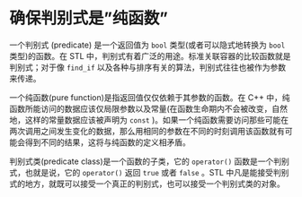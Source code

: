 # 确保判别式是”纯函数”

一个判别式 (predicate) 是一个返回值为 `bool` 类型(或者可以隐式地转换为 `bool` 类型)的函数。在 STL 中，判别式有着广泛的用途。标准关联容器的比较函数就是判别式；对于像 `find_if` 以及各种与排序有关的算法，判别式往往也被作为参数来传递。

一个纯函数(pure function)是指返回值仅仅依赖于其参数的函数。在 C++ 中，纯函数所能访问的数据应该仅局限参数以及常量(在函数生命期内不会被改变，自然地，这样的常量数据应该被声明为 `const` )。如果一个纯函数需要访问那些可能在两次调用之间发生变化的数据，那么用相同的参数在不同的时刻调用该函数就有可能会得到不同的结果，这将与纯函数的定义相矛盾。

判别式类(predicate class)是一个函数的子类，它的 `operator()` 函数是一个判别式，也就是说，它的 `operator()` 返回 `true` 或者 `false` 。STL 中凡是能接受判别式的地方，就既可以接受一个真正的判别式，也可以接受一个判别式类的对象。